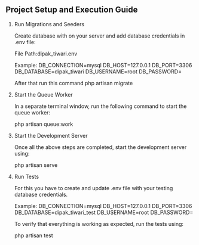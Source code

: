 Project Setup and Execution Guide
----------------------------------------
1. Run Migrations and Seeders

	Create database with on your server and add database credentials in .env file:

	File Path:dipak_tiwari\.env

	Example:
	DB_CONNECTION=mysql
	DB_HOST=127.0.0.1
	DB_PORT=3306
	DB_DATABASE=dipak_tiwari
	DB_USERNAME=root
	DB_PASSWORD=
	
	After that run this command
	php artisan migrate
	
2. Start the Queue Worker

	In a separate terminal window, run the following command to start the queue worker:
	
	php artisan queue:work
	
3. Start the Development Server

	Once all the above steps are completed, start the development server using:
	
	php artisan serve
	
4. Run Tests

	For this you have to create and update .env file with your testing database credentials.
	
	Example:
	DB_CONNECTION=mysql
	DB_HOST=127.0.0.1
	DB_PORT=3306
	DB_DATABASE=dipak_tiwari_test
	DB_USERNAME=root
	DB_PASSWORD=
	
	To verify that everything is working as expected, run the tests using:
	
	php artisan test
	
